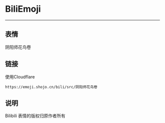 # BiliEmoji
---
## 表情
阴阳师花鸟卷
## 链接
使用Cloudflare
```
https://emoji.shojo.cn/bili/src/阴阳师花鸟卷
```
## 说明
Bilibili 表情的版权归原作者所有
